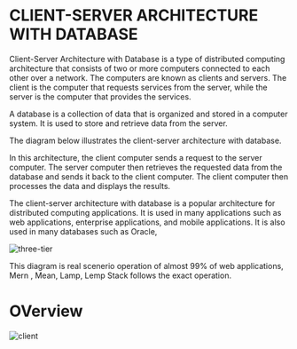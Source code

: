 #               CLIENT-SERVER ARCHITECTURE WITH DATABASE


Client-Server Architecture with Database is a type of distributed computing architecture that consists of two or more computers connected to each other over a network. 
The computers are known as clients and servers. The client is the computer that requests services from the server, while the server is the computer that provides the services.

A database is a collection of data that is organized and stored in a computer system. 
It is used to store and retrieve data from the server.

The diagram below illustrates the client-server architecture with database.

In this architecture, the client computer sends a request to the server computer. 
The server computer then retrieves the requested data from the database and sends it back to the client computer. 
The client computer then processes the data and displays the results.

The client-server architecture with database is a popular architecture for distributed computing applications. 
It is used in many applications such as web applications, enterprise applications, and mobile applications. 
It is also used in many databases such as Oracle, 

![three-tier](https://user-images.githubusercontent.com/101070055/232142792-4712cd03-4b67-4046-b807-967b9cb6692c.png)

This diagram is real scenerio operation of almost 99% of web applications, Mern , Mean, Lamp, Lemp Stack follows the exact operation.

# OVerview

![client](https://user-images.githubusercontent.com/101070055/232145458-0eb8ad01-5217-4619-b436-594d8618d3ac.png)
